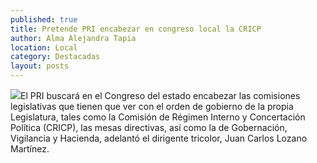 ```yaml
---
published: true
title: Pretende PRI encabezar en congreso local la CRICP
author: Alma Alejandra Tapia
location: Local
category: Destacadas
layout: posts
---
```


![](http://i.imgur.com/x5uZ2unm.jpg)El PRI buscará en el Congreso del estado encabezar las comisiones legislativas que tienen que ver con el orden de gobierno de la propia Legislatura, tales como la Comisión de Régimen Interno y Concertación Política (CRICP), las mesas directivas, así como la de Gobernación, Vigilancia y Hacienda, adelantó el dirigente tricolor, Juan Carlos Lozano Martínez. 
